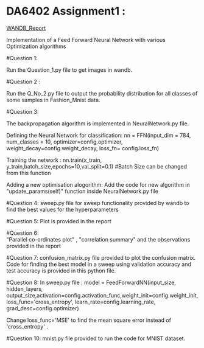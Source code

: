# DA6402 Assignment1 :

[WANDB_Report](https://wandb.ai/alokgaurav04-indian-institute-of-technology-madras/DA6401_Assignment_1/reports/DA6401-Assignment-1--VmlldzoxMTYwOTMxNw)

Implementation of a Feed Forward Neural Network with various Optimization algorithms

#Question 1:

Run the Question_1.py file to get images in wandb.

#Question 2 :

Run the Q_No_2.py file to output the probability distribution for all classes of some samples in Fashion_Mnist data.

#Question 3:

The backpropagation algorithm is implemented in NeuralNetwork.py file.

Defining the Neural Network for classification:
nn = FFN(input_dim = 784, num_classes = 10, optimizer=config.optimizer, weight_decay=config.weight_decay, loss_fn= config.loss_fn)

Training the network :
nn.train(x_train, y_train,batch_size,epochs=10,val_split=0.1)  #Batch Size can be changed from this function

Adding a new optimisation alogorithm:
Add the code for new algorithm in "update_params(self)" function inside NeuralNetwork.py file

#Question 4:
sweep.py file for sweep functionality provided by wandb to find the best values for the hyperparameters

#Question 5:
Plot is provided in the report

#Question 6:  
"Parallel co-ordinates plot" , "correlation summary" and the observations provided in the report

#Question 7:
confusion_matrix.py file provided to plot the confusion matrix.
Code for finding the best model in a sweep using validation accuracy and test accuracy is provided in this python file.

#Question 8:
In sweep.py file :
model = FeedForwardNN(input_size, hidden_layers, output_size,activation=config.activation_func,weight_init=config.weight_init,loss_func='cross_entropy', learn_rate=config.learning_rate, grad_desc=config.optimizer)

Change loss_func='MSE' to find the mean square error instead of 'cross_entropy' .

#Question 10:
mnist.py file provided to run the code for MNIST dataset.


